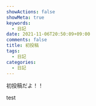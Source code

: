 ```yaml
---
showActions: false
showMeta: true
keywords:
  - 日記
date: 2021-11-06T20:50:09+09:00
comments: false
title: 初投稿
tags:
  - 日記
categories:
  - 日記
---
```

初投稿だよ！！

t﻿est
